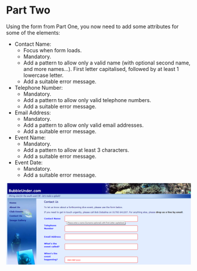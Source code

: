 
# Part Two

Using the form from Part One, you now need to add some attributes for some of the elements:

- Contact Name: 
    - Focus when form loads.
    - Mandatory.
    - Add a pattern to allow only a valid name (with optional second name, and more names...). First letter capitalised, followed by at least 1 lowercase letter. 
    - Add a suitable error message.
- Telephone Number:
    - Mandatory.
    - Add a pattern to allow only valid telephone numbers.
    - Add a suitable error message.
- Email Address:
    - Mandatory.
    - Add a pattern to allow only valid email addresses.
    - Add a suitable error message.
- Event Name:
    - Mandatory.
    - Add a pattern to allow at least 3 characters.
    - Add a suitable error message.
- Event Date:
    - Mandatory.
    - Add a suitable error message.
 
 
 ![](img/screen2.PNG)